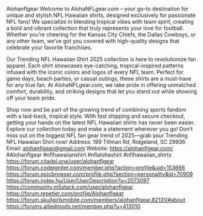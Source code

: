 Alohanflgear
Welcome to AlohaNFLgear.com – your go-to destination for unique and stylish NFL Hawaiian shirts, designed exclusively for passionate NFL fans! We specialize in blending tropical vibes with team spirit, creating a bold and vibrant collection that truly represents your love for football. Whether you’re cheering for the Kansas City Chiefs, the Dallas Cowboys, or any other team, we’ve got you covered with high-quality designs that celebrate your favorite franchises.

Our Trending NFL Hawaiian Shirt 2025 collection is here to revolutionize fan apparel. Each shirt showcases eye-catching, tropical-inspired patterns infused with the iconic colors and logos of every NFL team. Perfect for game days, beach parties, or casual outings, these shirts are a must-have for any true fan. At AlohaNFLgear.com, we take pride in offering unmatched comfort, durability, and striking designs that let you stand out while showing off your team pride.

Shop now and be part of the growing trend of combining sports fandom with a laid-back, tropical style. With fast shipping and secure checkout, getting your hands on the latest NFL Hawaiian shirts has never been easier. Explore our collection today and make a statement wherever you go! Don’t miss out on the biggest NFL fan gear trend of 2025—grab your Trending NFL Hawaiian Shirt now!
Address: 199 Tillman Rd, Ridgeland, SC 29936
Email: alohanflgear@gmail.com
Website: https://alohanflgear.com/
#Alohanflgear #nflhawaiianshirt #nflalohashirt #nflhawaiian_shirts
https://forum.citadel.one/user/alohanflgear
https://forum.codeigniter.com/member.php?action=profile&uid=153666
https://forum.epicbrowser.com/profile.php?section=personality&id=70909
https://forum.index.hu/User/UserDescription?u=2073097
https://community.m5stack.com/user/alohanflgear
https://forum.repetier.com/profile/Alohanflgear
https://forum.skullgirlsmobile.com/members/alohanflgear.82131/#about
https://forums.alliedmods.net/member.php?u=413010
